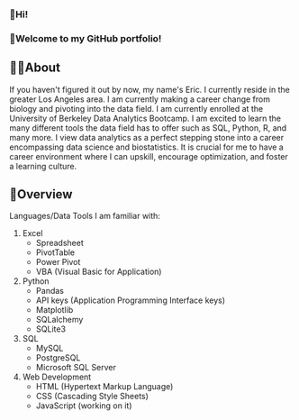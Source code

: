 ### 👋Hi! 

### 🤗Welcome to my GitHub portfolio!

## 🙋‍♂️About
If you haven't figured it out by now, my name's Eric. I currently reside in the greater Los Angeles area. I am currently making a career change from biology and pivoting into the data field. I am currently enrolled at the University of Berkeley Data Analytics Bootcamp. I am excited to learn the many different tools the data field has to offer such as SQL, Python, R, and many more. I view data analytics as a perfect stepping stone into a career encompassing data science and biostatistics. It is crucial for me to have a career environment where I can upskill, encourage optimization, and foster a learning culture.

## 📁Overview
Languages/Data Tools I am familiar with:
1. Excel
   * Spreadsheet
   * PivotTable
   * Power Pivot
   * VBA (Visual Basic for Application)
1. Python
   * Pandas
   * API keys (Application Programming Interface keys)
   * Matplotlib
   * SQLalchemy
   * SQLite3
1. SQL
   * MySQL
   * PostgreSQL
   * Microsoft SQL Server
1. Web Development
   * HTML (Hypertext Markup Language)
   * CSS (Cascading Style Sheets)
   * JavaScript (working on it)
